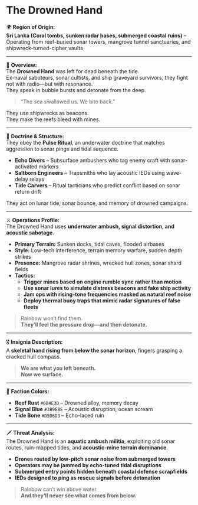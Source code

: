 # The Drowned Hand

🌍 **Region of Origin:**  
**Sri Lanka (Coral tombs, sunken radar bases, submerged coastal ruins)** – Operating from reef-buried sonar towers, mangrove tunnel sanctuaries, and shipwreck-turned-cipher vaults

---

🎴 **Overview:**  
The **Drowned Hand** was left for dead beneath the tide.  
Ex-naval saboteurs, sonar cultists, and ship graveyard survivors, they fight not with radio—but with resonance.  
They speak in bubble bursts and detonate from the deep.

> “The sea swallowed us. We bite back.”

They use shipwrecks as beacons.  
They make the reefs bleed with mines.

---

🧠 **Doctrine & Structure:**  
They obey the **Pulse Ritual**, an underwater doctrine that matches aggression to sonar pings and tidal sequence.

- **Echo Divers** – Subsurface ambushers who tag enemy craft with sonar-activated markers  
- **Saltborn Engineers** – Trapsmiths who lay acoustic IEDs using wave-delay relays  
- **Tide Carvers** – Ritual tacticians who predict conflict based on sonar return drift

They act on lunar tide, sonar bounce, and memory of drowned campaigns.

---

⚔️ **Operations Profile:**  
The Drowned Hand uses **underwater ambush, signal distortion, and acoustic sabotage**.

- **Primary Terrain:** Sunken docks, tidal caves, flooded airbases  
- **Style:** Low-tech interference, terrain memory warfare, sudden depth strikes  
- **Presence:** Mangrove radar shrines, wrecked hull zones, sonar shard fields  
- **Tactics:**  
  - **Trigger mines based on engine rumble sync rather than motion**  
  - **Use sonar lures to simulate distress beacons and fake ship activity**  
  - **Jam ops with rising-tone frequencies masked as natural reef noise**  
  - **Deploy thermal buoy traps that mimic radar signatures of false fleets**

> Rainbow won’t find them.  
> **They’ll feel the pressure drop—and then detonate.**

---

🎖️ **Insignia Description:**  
A **skeletal hand rising from below the sonar horizon**, fingers grasping a cracked hull compass.

> **We are what you left beneath.  
> Now we surface.**

---

🎨 **Faction Colors:**

- **Reef Rust** `#6B4E3D` – Drowned alloy, memory decay  
- **Signal Blue** `#3B9EBE` – Acoustic disruption, ocean scream  
- **Tide Bone** `#D5D6D3` – Echo-laced ruin

---

🗡️ **Threat Analysis:**  
The Drowned Hand is an **aquatic ambush militia**, exploiting old sonar routes, ruin-mapped tides, and **acoustic-mine terrain dominance**.

- **Drones routed by low-pitch sonar noise from submerged towers**  
- **Operators may be jammed by echo-tuned tidal disruptions**  
- **Submerged entry points hidden beneath coastal defense scrapfields**  
- **IEDs designed to ping as rescue signals before detonation**

> Rainbow can’t win above water.  
> **And they’ll never see what comes from below.**
